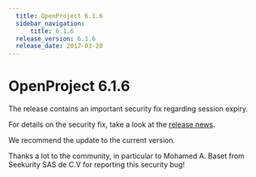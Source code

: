 ```yaml
---
  title: OpenProject 6.1.6
  sidebar_navigation:
      title: 6.1.6
  release_version: 6.1.6
  release_date: 2017-03-20
---
```



# OpenProject 6.1.6

The release contains an important security fix regarding session expiry.

For details on the security fix, take a look at the [release
news](https://www.openproject.org/openproject-6-1-6-released-security-fix/).

We recommend the update to the current version.

Thanks a lot to the community, in particular to Mohamed A. Baset from
Seekurity SAS de C.V for reporting this security bug\!

</div>
